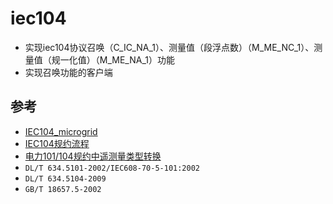 # iec104

- 实现iec104协议召唤（C_IC_NA_1）、测量值（段浮点数）（M_ME_NC_1）、测量值（规一化值）（M_ME_NA_1）功能
- 实现召唤功能的客户端

## 参考

- [IEC104_microgrid](https://github.com/msun1996/IEC104_microgrid)
- [IEC104规约流程](https://blog.csdn.net/u013628152/article/details/42538761)
- [电力101/104规约中遥测量类型转换](https://blog.csdn.net/lm409/article/details/70098126)
- `DL/T 634.5101-2002/IEC608-70-5-101:2002`
- `DL/T 634.5104-2009`
- `GB/T 18657.5-2002`